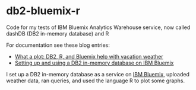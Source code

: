 db2-bluemix-r
=============

Code for my tests of IBM Bluemix Analytics Warehouse service, now called dashDB (DB2 in-memory database) and R

For documentation see these blog entries:
* [What a plot: DB2, R, and Bluemix help with vacation weather](http://blog.4loeser.net/2014/09/what-plot-db2-r-and-bluemix-help-with.html)
* [Setting up and using a DB2 in-memory database on IBM Bluemix](http://blog.4loeser.net/2014/08/setting-up-and-using-db2-in-memory.html)

I set up a DB2 in-memory database as a service on [IBM Bluemix](http://bluemix.net), uploaded weather data, ran queries, and used the language R to plot some graphs.
